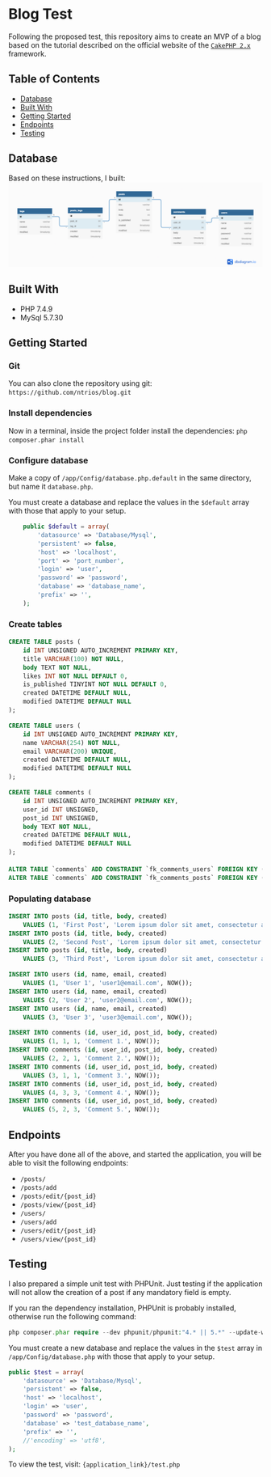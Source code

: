 # Blog Test
Following the proposed test, this repository aims to create an MVP of a blog based on the tutorial described on the official website of the [`CakePHP 2.x`](https://book.cakephp.org/2/en/tutorials-and-examples/blog/blog.html) framework.

## Table of Contents

- [Database](#database)
- [Built With](#built-with)
- [Getting Started](#getting-started)
- [Endpoints](#endpoints)
- [Testing](#testing)

## Database
Based on these instructions, I built: ![`eer diagram`](.github/blog-database.png)

## Built With
- PHP 7.4.9
- MySql 5.7.30

## Getting Started
### Git
You can also clone the repository using git: `https://github.com/ntrios/blog.git`

### Install dependencies
Now in a terminal, inside the project folder install the dependencies: `php composer.phar install`

### Configure database
Make a copy of `/app/Config/database.php.default` in the same directory, but name it `database.php`.

You must create a database and replace the values in the `$default` array with those that apply to your setup.

```php
	public $default = array(
		'datasource' => 'Database/Mysql',
		'persistent' => false,
		'host' => 'localhost',
		'port' => 'port_number',
		'login' => 'user',
		'password' => 'password',
		'database' => 'database_name',
		'prefix' => '',
	);
```
### Create tables
```sql
CREATE TABLE posts (
    id INT UNSIGNED AUTO_INCREMENT PRIMARY KEY,
    title VARCHAR(100) NOT NULL,
    body TEXT NOT NULL,
    likes INT NOT NULL DEFAULT 0,
    is_published TINYINT NOT NULL DEFAULT 0,
    created DATETIME DEFAULT NULL,
    modified DATETIME DEFAULT NULL
);
```
```sql
CREATE TABLE users (
    id INT UNSIGNED AUTO_INCREMENT PRIMARY KEY,
    name VARCHAR(254) NOT NULL,
    email VARCHAR(200) UNIQUE,
    created DATETIME DEFAULT NULL,
    modified DATETIME DEFAULT NULL
);
```
```sql
CREATE TABLE comments (
    id INT UNSIGNED AUTO_INCREMENT PRIMARY KEY,
    user_id INT UNSIGNED,
    post_id INT UNSIGNED,
    body TEXT NOT NULL,
    created DATETIME DEFAULT NULL,
    modified DATETIME DEFAULT NULL
);

ALTER TABLE `comments` ADD CONSTRAINT `fk_comments_users` FOREIGN KEY ( `user_id` ) REFERENCES `users` ( `id` ) ON DELETE SET NULL ON UPDATE CASCADE;
ALTER TABLE `comments` ADD CONSTRAINT `fk_comments_posts` FOREIGN KEY ( `post_id` ) REFERENCES `posts` ( `id` ) ON DELETE SET NULL ON UPDATE CASCADE;
```
### Populating database
```sql
INSERT INTO posts (id, title, body, created)
    VALUES (1, 'First Post', 'Lorem ipsum dolor sit amet, consectetur adipiscing elit, sed do eiusmod tempor incididunt ut labore et dolore magna aliqua. Ut enim ad minim veniam, quis nostrud exercitation ullamco laboris nisi ut aliquip ex ea commodo consequat. Duis aute irure dolor in reprehenderit in voluptate velit esse cillum dolore eu fugiat nulla pariatur. Excepteur sint occaecat cupidatat non proident, sunt in culpa qui officia deserunt mollit anim id est laborum.', NOW());
INSERT INTO posts (id, title, body, created)
    VALUES (2, 'Second Post', 'Lorem ipsum dolor sit amet, consectetur adipiscing elit, sed do eiusmod tempor incididunt ut labore et dolore magna aliqua. Ut enim ad minim veniam, quis nostrud exercitation ullamco laboris nisi ut aliquip ex ea commodo consequat. Duis aute irure dolor in reprehenderit in voluptate velit esse cillum dolore eu fugiat nulla pariatur. Excepteur sint occaecat cupidatat non proident, sunt in culpa qui officia deserunt mollit anim id est laborum.', NOW());
INSERT INTO posts (id, title, body, created)
    VALUES (3, 'Third Post', 'Lorem ipsum dolor sit amet, consectetur adipiscing elit, sed do eiusmod tempor incididunt ut labore et dolore magna aliqua. Ut enim ad minim veniam, quis nostrud exercitation ullamco laboris nisi ut aliquip ex ea commodo consequat. Duis aute irure dolor in reprehenderit in voluptate velit esse cillum dolore eu fugiat nulla pariatur. Excepteur sint occaecat cupidatat non proident, sunt in culpa qui officia deserunt mollit anim id est laborum.', NOW());
```

```sql
INSERT INTO users (id, name, email, created)
    VALUES (1, 'User 1', 'user1@email.com', NOW());
INSERT INTO users (id, name, email, created)
    VALUES (2, 'User 2', 'user2@email.com', NOW());
INSERT INTO users (id, name, email, created)
    VALUES (3, 'User 3', 'user3@email.com', NOW());
```

```sql
INSERT INTO comments (id, user_id, post_id, body, created)
	VALUES (1, 1, 1, 'Comment 1.', NOW());
INSERT INTO comments (id, user_id, post_id, body, created)
	VALUES (2, 2, 1, 'Comment 2.', NOW());
INSERT INTO comments (id, user_id, post_id, body, created)
	VALUES (3, 1, 1, 'Comment 3.', NOW());
INSERT INTO comments (id, user_id, post_id, body, created)
	VALUES (4, 3, 3, 'Comment 4.', NOW());
INSERT INTO comments (id, user_id, post_id, body, created)
	VALUES (5, 2, 3, 'Comment 5.', NOW());
```

## Endpoints
After you have done all of the above, and started the application, you will be able to visit the following endpoints:
- ```/posts/```
- ```/posts/add```
- ```/posts/edit/{post_id}```
- ```/posts/view/{post_id}```
- ```/users/```
- ```/users/add```
- ```/users/edit/{post_id}```
- ```/users/view/{post_id}```

## Testing
I also prepared a simple unit test with PHPUnit. Just testing if the application will not allow the creation of a post if any mandatory field is empty.

If you ran the dependency installation, PHPUnit is probably installed, otherwise run the following command:

```php
php composer.phar require --dev phpunit/phpunit:"4.* || 5.*" --update-with-dependencie
```

You must create a new database and replace the values in the `$test` array in `/app/Config/database.php` with those that apply to your setup.

```php
public $test = array(
	'datasource' => 'Database/Mysql',
	'persistent' => false,
	'host' => 'localhost',
	'login' => 'user',
	'password' => 'password',
	'database' => 'test_database_name',
	'prefix' => '',
	//'encoding' => 'utf8',
);
```

To view the test, visit: `{application_link}/test.php`
